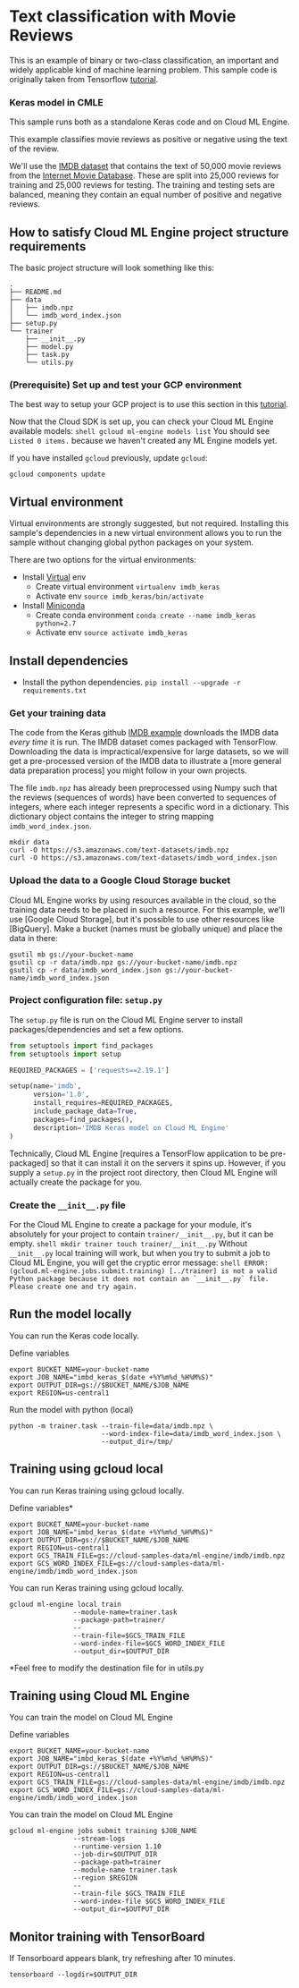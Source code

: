 # Text classification with Movie Reviews

This is an example of binary or two-class classification, an important and
widely applicable kind of machine learning problem. This sample code is
originally taken from Tensorflow
[tutorial](https://www.tensorflow.org/tutorials/keras/basic_text_classification).

### Keras model in CMLE

This sample runs both as a standalone Keras code and on Cloud ML Engine.

This example classifies movie reviews as positive or negative using the text of
the review.

We'll use the
[IMDB dataset](https://www.tensorflow.org/api_docs/python/tf/keras/datasets/imdb)
that contains the text of 50,000 movie reviews from the
[Internet Movie Database](https://www.imdb.com/). These are split into 25,000
reviews for training and 25,000 reviews for testing. The training and testing
sets are balanced, meaning they contain an equal number of positive and negative
reviews.

## How to satisfy Cloud ML Engine project structure requirements

The basic project structure will look something like this:

```shell
.
├── README.md
├── data
│   ├── imdb.npz
│   └── imdb_word_index.json
├── setup.py
└── trainer
    ├── __init__.py
    ├── model.py
    ├── task.py
    └── utils.py
```

### (Prerequisite) Set up and test your GCP environment

The best way to setup your GCP project is to use this section in this
[tutorial](https://cloud.google.com/ml-engine/docs/tensorflow/getting-started-training-prediction#set-up-your-gcp-project).

Now that the Cloud SDK is set up, you can check your Cloud ML Engine available
models: `shell gcloud ml-engine models list` You should see `Listed 0 items.`
because we haven't created any ML Engine models yet.

If you have installed `gcloud` previously, update `gcloud`:

```shell
gcloud components update
```

## Virtual environment

Virtual environments are strongly suggested, but not required. Installing this
sample's dependencies in a new virtual environment allows you to run the sample
without changing global python packages on your system.

There are two options for the virtual environments:

*   Install [Virtual](https://virtualenv.pypa.io/en/stable/) env
    *   Create virtual environment `virtualenv imdb_keras`
    *   Activate env `source imdb_keras/bin/activate`
*   Install [Miniconda](https://conda.io/miniconda.html)
    *   Create conda environment `conda create --name imdb_keras python=2.7`
    *   Activate env `source activate imdb_keras`

## Install dependencies

*   Install the python dependencies. `pip install --upgrade -r requirements.txt`

### Get your training data

The code from the Keras github
[IMDB example](https://www.tensorflow.org/tutorials/keras/basic_text_classification)
downloads the IMDB data *every time* it is run. The IMDB dataset comes packaged
with TensorFlow. Downloading the data is impractical/expensive for large
datasets, so we will get a pre-processed version of the IMDB data to illustrate
a [more general data preparation process] you might follow in your own projects.

The file `imdb.npz` has already been preprocessed using Numpy such that the
reviews (sequences of words) have been converted to sequences of integers, where
each integer represents a specific word in a dictionary. This dictionary object
contains the integer to string mapping `imdb_word_index.json`.

```shell
mkdir data
curl -O https://s3.amazonaws.com/text-datasets/imdb.npz
curl -O https://s3.amazonaws.com/text-datasets/imdb_word_index.json
```

### Upload the data to a Google Cloud Storage bucket

Cloud ML Engine works by using resources available in the cloud, so the training
data needs to be placed in such a resource. For this example, we'll use [Google
Cloud Storage], but it's possible to use other resources like [BigQuery]. Make a
bucket (names must be globally unique) and place the data in there:

```shell
gsutil mb gs://your-bucket-name
gsutil cp -r data/imdb.npz gs://your-bucket-name/imdb.npz
gsutil cp -r data/imdb_word_index.json gs://your-bucket-name/imdb_word_index.json
```

### Project configuration file: `setup.py`

The `setup.py` file is run on the Cloud ML Engine server to install
packages/dependencies and set a few options.

```python
from setuptools import find_packages
from setuptools import setup

REQUIRED_PACKAGES = ['requests==2.19.1']

setup(name='imdb',
      version='1.0',
      install_requires=REQUIRED_PACKAGES,
      include_package_data=True,
      packages=find_packages(),
      description='IMDB Keras model on Cloud ML Engine'
)
```

Technically, Cloud ML Engine [requires a TensorFlow application to be
pre-packaged] so that it can install it on the servers it spins up. However, if
you supply a `setup.py` in the project root directory, then Cloud ML Engine will
actually create the package for you.

### Create the `__init__.py` file

For the Cloud ML Engine to create a package for your module, it's absolutely for
your project to contain `trainer/__init__.py`, but it can be empty. `shell mkdir
trainer touch trainer/__init__.py` Without `__init__.py` local training will
work, but when you try to submit a job to Cloud ML Engine, you will get the
cryptic error message: ``shell ERROR: (gcloud.ml-engine.jobs.submit.training)
[../trainer] is not a valid Python package because it does not contain an
`__init__.py` file. Please create one and try again.``

## Run the model locally

You can run the Keras code locally.

Define variables

```
export BUCKET_NAME=your-bucket-name
export JOB_NAME="imbd_keras_$(date +%Y%m%d_%H%M%S)"
export OUTPUT_DIR=gs://$BUCKET_NAME/$JOB_NAME
export REGION=us-central1
```

Run the model with python (local)

```
python -m trainer.task --train-file=data/imdb.npz \
                       --word-index-file=data/imdb_word_index.json \
                       --output_dir=/tmp/
```

## Training using gcloud local

You can run Keras training using gcloud locally.

Define variables*

```
export BUCKET_NAME=your-bucket-name
export JOB_NAME="imbd_keras_$(date +%Y%m%d_%H%M%S)"
export OUTPUT_DIR=gs://$BUCKET_NAME/$JOB_NAME
export REGION=us-central1
export GCS_TRAIN_FILE=gs://cloud-samples-data/ml-engine/imdb/imdb.npz
export GCS_WORD_INDEX_FILE=gs://cloud-samples-data/ml-engine/imdb/imdb_word_index.json
```

You can run Keras training using gcloud locally.

```
gcloud ml-engine local train
                --module-name=trainer.task
                --package-path=trainer/
                --
                --train-file=$GCS_TRAIN_FILE
                --word-index-file=$GCS_WORD_INDEX_FILE
                --output_dir=$OUTPUT_DIR
```

*Feel free to modify the destination file for in utils.py

## Training using Cloud ML Engine

You can train the model on Cloud ML Engine

Define variables

```
export BUCKET_NAME=your-bucket-name
export JOB_NAME="imbd_keras_$(date +%Y%m%d_%H%M%S)"
export OUTPUT_DIR=gs://$BUCKET_NAME/$JOB_NAME
export REGION=us-central1
export GCS_TRAIN_FILE=gs://cloud-samples-data/ml-engine/imdb/imdb.npz
export GCS_WORD_INDEX_FILE=gs://cloud-samples-data/ml-engine/imdb/imdb_word_index.json
```

You can train the model on Cloud ML Engine

```
gcloud ml-engine jobs submit training $JOB_NAME
                --stream-logs
                --runtime-version 1.10
                --job-dir=$OUTPUT_DIR
                --package-path=trainer
                --module-name trainer.task
                --region $REGION
                --
                --train-file $GCS_TRAIN_FILE
                --word-index-file $GCS_WORD_INDEX_FILE
                --output_dir=$OUTPUT_DIR
```

## Monitor training with TensorBoard

If Tensorboard appears blank, try refreshing after 10 minutes.

```
tensorboard --logdir=$OUTPUT_DIR
```
